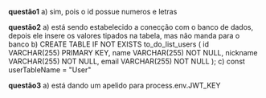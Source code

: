 **questão1**
a) sim, pois o id possue numeros e letras

**questão2**
a) está sendo estabelecido a conecção com o banco de dados, depois ele insere os valores tipados na tabela, mas não manda para o banco
b)  CREATE TABLE IF NOT EXISTS to_do_list_users (
      id VARCHAR(255) PRIMARY KEY,
      name VARCHAR(255) NOT NULL,
      nickname VARCHAR(255) NOT NULL,
      email VARCHAR(255) NOT NULL
   );
c) const userTableName = "User"

**questão3**
a) está dando um apelido para process.env.JWT_KEY